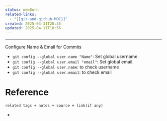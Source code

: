 ```yaml
---
status: newBorn
related-links:
  - "[[git-and-github-MOC]]"
created: 2025-03-31T20:35
updated: 2025-04-11T10:56
---
```

---


Configure Name & Email for Commits
- `git config --global user.name "Name"`: Set global username.
- `git config --global user.email "email"`: Set global email.
- `git config --global user.name`: to check username
- `git config --global user.email`: to check email

# Reference
`related tags + notes + source + link(if any)`
 

- 